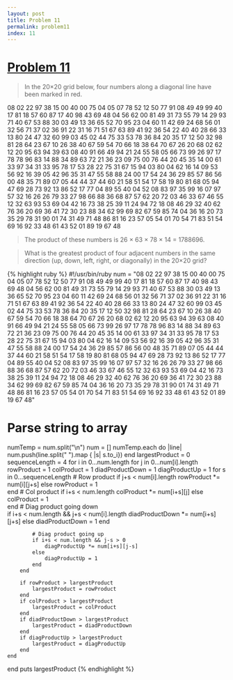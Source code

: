 ```yaml
---
layout: post
title: Problem 11
permalink: problem11
index: 11
---
```

# [Problem 11](https://projecteuler.net/problem=11)

>In the 20×20 grid below, four numbers along a diagonal line have been marked in red.

08 02 22 97 38 15 00 40 00 75 04 05 07 78 52 12 50 77 91 08
49 49 99 40 17 81 18 57 60 87 17 40 98 43 69 48 04 56 62 00
81 49 31 73 55 79 14 29 93 71 40 67 53 88 30 03 49 13 36 65
52 70 95 23 04 60 11 42 69 24 68 56 01 32 56 71 37 02 36 91
22 31 16 71 51 67 63 89 41 92 36 54 22 40 40 28 66 33 13 80
24 47 32 60 99 03 45 02 44 75 33 53 78 36 84 20 35 17 12 50
32 98 81 28 64 23 67 10 26 38 40 67 59 54 70 66 18 38 64 70
67 26 20 68 02 62 12 20 95 63 94 39 63 08 40 91 66 49 94 21
24 55 58 05 66 73 99 26 97 17 78 78 96 83 14 88 34 89 63 72
21 36 23 09 75 00 76 44 20 45 35 14 00 61 33 97 34 31 33 95
78 17 53 28 22 75 31 67 15 94 03 80 04 62 16 14 09 53 56 92
16 39 05 42 96 35 31 47 55 58 88 24 00 17 54 24 36 29 85 57
86 56 00 48 35 71 89 07 05 44 44 37 44 60 21 58 51 54 17 58
19 80 81 68 05 94 47 69 28 73 92 13 86 52 17 77 04 89 55 40
04 52 08 83 97 35 99 16 07 97 57 32 16 26 26 79 33 27 98 66
88 36 68 87 57 62 20 72 03 46 33 67 46 55 12 32 63 93 53 69
04 42 16 73 38 25 39 11 24 94 72 18 08 46 29 32 40 62 76 36
20 69 36 41 72 30 23 88 34 62 99 69 82 67 59 85 74 04 36 16
20 73 35 29 78 31 90 01 74 31 49 71 48 86 81 16 23 57 05 54
01 70 54 71 83 51 54 69 16 92 33 48 61 43 52 01 89 19 67 48

>The product of these numbers is 26 × 63 × 78 × 14 = 1788696.

>What is the greatest product of four adjacent numbers in the same direction (up, down, left, right, or diagonally) in the 20×20 grid?

{% highlight ruby %}
#!/usr/bin/ruby
num =
"08 02 22 97 38 15 00 40 00 75 04 05 07 78 52 12 50 77 91 08
 49 49 99 40 17 81 18 57 60 87 17 40 98 43 69 48 04 56 62 00
 81 49 31 73 55 79 14 29 93 71 40 67 53 88 30 03 49 13 36 65
 52 70 95 23 04 60 11 42 69 24 68 56 01 32 56 71 37 02 36 91
 22 31 16 71 51 67 63 89 41 92 36 54 22 40 40 28 66 33 13 80
 24 47 32 60 99 03 45 02 44 75 33 53 78 36 84 20 35 17 12 50
 32 98 81 28 64 23 67 10 26 38 40 67 59 54 70 66 18 38 64 70
 67 26 20 68 02 62 12 20 95 63 94 39 63 08 40 91 66 49 94 21
 24 55 58 05 66 73 99 26 97 17 78 78 96 83 14 88 34 89 63 72
 21 36 23 09 75 00 76 44 20 45 35 14 00 61 33 97 34 31 33 95
 78 17 53 28 22 75 31 67 15 94 03 80 04 62 16 14 09 53 56 92
 16 39 05 42 96 35 31 47 55 58 88 24 00 17 54 24 36 29 85 57
 86 56 00 48 35 71 89 07 05 44 44 37 44 60 21 58 51 54 17 58
 19 80 81 68 05 94 47 69 28 73 92 13 86 52 17 77 04 89 55 40
 04 52 08 83 97 35 99 16 07 97 57 32 16 26 26 79 33 27 98 66
 88 36 68 87 57 62 20 72 03 46 33 67 46 55 12 32 63 93 53 69
 04 42 16 73 38 25 39 11 24 94 72 18 08 46 29 32 40 62 76 36
 20 69 36 41 72 30 23 88 34 62 99 69 82 67 59 85 74 04 36 16
 20 73 35 29 78 31 90 01 74 31 49 71 48 86 81 16 23 57 05 54
 01 70 54 71 83 51 54 69 16 92 33 48 61 43 52 01 89 19 67 48"
# Parse string to array
numTemp = num.split("\n")
num = []
numTemp.each do |line|
	num.push(line.split(" ").map { |s| s.to_i})
end
largestProduct = 0
sequenceLength = 4
for i in 0...num.length
	for j in 0...num[i].length
		rowProduct = 1
		colProduct = 1
		diadProductDown = 1
		diagProductUp = 1
		for s in 0...sequenceLength
			# Row product
			if j+s < num[i].length
				rowProduct *= num[i][j+s]
			else
				rowProduct = 1	
			end
			# Col product
			if i+s < num.length
				colProduct *= num[i+s][j]
			else
				colProduct = 1	
			end
			# Diag product going down	
			if i+s < num.length && j+s < num[i].length
				diadProductDown *= num[i+s][j+s]
			else
				diadProductDown = 1	
			end
			
			# Diag product going up	
			if i+s < num.length && j-s > 0
				diagProductUp *= num[i+s][j-s]
			else
				diagProductUp = 1	
			end
		end
		
		if rowProduct > largestProduct
			largestProduct = rowProduct
		end
		if colProduct > largestProduct
			largestProduct = colProduct
		end
		if diadProductDown > largestProduct
			largestProduct = diadProductDown
		end
		if diagProductUp > largestProduct
			largestProduct = diagProductUp
		end
	end
end
puts largestProduct
{% endhighlight %}
